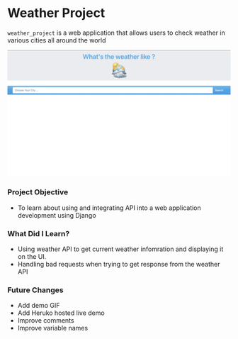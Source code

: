 # Weather Project

<!--
[![Live Demo](http://pepy.tech/badge/shallow-backup)](http://pepy.tech/count/shallow-backup)
-->

`weather_project` is a web application that allows users to check weather in various cities all around the world


![Weather Project GIF Demo](demo_images/demo.gif)


### Project Objective

+ To learn about using and integrating API into a web application development using Django


### What Did I Learn?

+ Using weather API to get current weather infomration and displaying it on the UI.
+ Handling bad requests when trying to get response from the weather API


### Future Changes

+ Add demo GIF
+ Add Heruko hosted live demo
+ Improve comments
+ Improve variable names